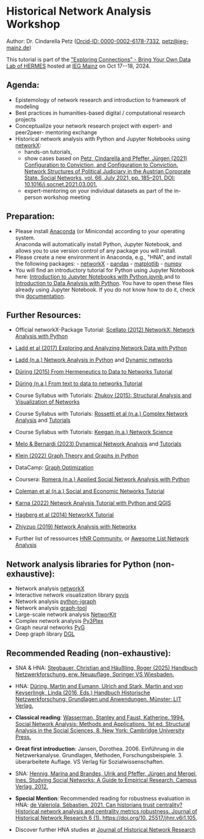 # Historical Network Analysis Workshop 

Author: Dr. Cindarella Petz ([Orcid-ID: 0000-0002-6178-7332](https://orcid.org/0000-0002-6178-7332), [petz@ieg-mainz.de](mailto:petz@ieg-mainz.de))


This tutorial is part of the ["Exploring Connections" - Bring Your Own Data Lab of HERMES](https://hermes-hub.de/events/intern/byodlab20240917.html) hosted at [IEG Mainz](https://www.ieg-mainz.de/forschung/dh-lab) on Oct 17--18, 2024.

## Agenda: 
- Epistemology of network research and introduction to framework of modeling
- Best practices in humanities-based digital / computational research projects
- Conceptualize your network research project with expert- and peer2peer- mentoring exchange
- Historical network analysis with Python and Jupyter Notebooks using [networkX](https://networkx.org/): 
	- hands-on tutorials,
	- show cases based on [Petz, Cindarella and Pfeffer, Jürgen (2021) Configuration to Conviction, and Configuration to Conviction. Network Structures of Political Judiciary in the Austrian Corporate State. Social Networks, vol. 66, July 2021, pp. 185–201. DOI: 10.1016/j.socnet.2021.03.001.](https://www.sciencedirect.com/science/article/pii/S037887332100023X?via\%3Dihub)
	- expert-mentoring on your individual datasets as part of the in-person workshop meeting
  
## Preparation:
- Please install [Anaconda](https://www.anaconda.com/products/individual) (or Miniconda) according to your operating system.  
Anaconda will automatically install Python, Jupyter Notebook, and allows you to use version control of any package you will install.
- Please create a new environment in Anaconda, e.g., "HNA", and install the following packages:
      - [networkX](https://networkx.org/)
      - [pandas](https://pandas.pydata.org/)
      - [matplotlib](https://matplotlib.org/)
      - [numpy](https://numpy.org/)
- You will find an introductory tutorial for Python using Jupyter Notebook here: [Introduction to Jupyter Notebooks with Python.ipynb ](https://github.com/ieg-dhr/ieg_workshops/blob/master/2021_02_networks_python/Introduction_Jupyter_Python.ipynb) and to [Introduction to Data Analysis with Python](https://github.com/ieg-dhr/ieg_workshops/blob/master/2021_02_networks_python/Intro_Data_Analysis_with_Python.ipynb). You have to open these files already using Jupyter Notebook. If you do not know how to do it, check this [documentation](https://docs.anaconda.com/ae-notebooks/user-guide/basic-tasks/apps/jupyter/index.html).


## Further Resources:
- Official networkX-Package Tutorial: [Scellato (2012) NetworkX: Network Analysis with Python](https://www.cl.cam.ac.uk/~cm542/teaching/2011/stna-pdfs/stna-lecture11.pdf)
- [Ladd et al (2017) Exploring and Analyzing Network Data with Python](https://programminghistorian.org/en/lessons/exploring-and-analyzing-network-data-with-python)
- [Ladd (n.a.) Network Analysis in Python](https://jrladd.com/networks/intro.html) and [Dynamic networks](https://jrladd.com/networks/special/dynamic.html)
- [Düring (2015) From Hermeneutics to Data to Networks Tutorial](https://programminghistorian.org/en/lessons/creating-network-diagrams-from-historical-sources)
- [Düring (n.a.) From text to data to networks Tutorial](http://martenduering.com/from-text-to-data-to-networks/)
- Course Syllabus with Tutorials: [Zhukov (2015): Structural Analysis and Visualization of Networks](http://www.leonidzhukov.net/hse/2015/networks/)
- Course Syllabus with Tutorials:  [Rossetti et al (n.a.) Complex Network Analysis](https://github.com/sna-unipi) and [Tutorials](https://github.com/sna-unipi/CNA_Tutorials)
- Course Syllabus with Tutorials:  [Keegan (n.a.) Network Science](https://github.com/cuinfoscience/INFO5613-Fall2021)
- [Melo & Bernardi (2023) Dynamical Network Analysis](https://dynamical-network-analysis.readthedocs.io/en/latest/index.html) and [Tutorials](https://github.com/melomcr/dynetan_tutorial)
- [Klein (2022) Graph Theory and Graphs in Python](https://python-course.eu/applications-python/graphs-python.php)
- DataCamp: [Graph Optimization](https://www.datacamp.com/tutorial/networkx-python-graph-tutorial)
- Coursera: [Romera (n.a.) Applied Social Network Analysis with Python](https://www.coursera.org/learn/python-social-network-analysis#syllabus)
- [Coleman et al (n.a.) Social and Economic Networks Tutorial](https://datascience.quantecon.org/applications/networks.html)
- [Karna (2022) Network Analysis Tutorial with Python and QGIS](http://www.mrakhilesh.com/myweb/posts/network-analysis-python/)
- [Hagberg et al (2014) NetworkX Tutorial](https://networkx.github.io/documentation/networkx-1.9.1/_downloads/networkx_tutorial.pdf)
- [Zhiyzuo (2019) Network Analysis with Networkx](https://github.com/zhiyzuo/python-tutorial/blob/master/3-Network-Analysis-with-NetworkX.ipynb)

- Further list of ressources [HNR Community](https://historicalnetworkresearch.org/external-resources/), or [Awesome List Network Analysis](https://github.com/briatte/awesome-network-analysis?tab=readme-ov-file#python)

## Network analysis libraries for Python (non-exhaustive):
- Network analysis [networkX](https://networkx.org/)
- Interactive network visualization library [pyvis](https://pyvis.readthedocs.io/en/latest/)
- Network analysis [python-igraph](https://igraph.org/)
- Network analysis [graph-tool](https://graph-tool.skewed.de/)
- Large-scale network analysis [NetworKit](https://networkit.github.io/)
- Complex network analysis [Py3Plex](https://github.com/SkBlaz/py3plex)
- Graph neural networks [PyG](https://www.pyg.org/)
- Deep graph library [DGL](https://www.dgl.ai/)

## Recommended Reading (non-exhaustive):
- SNA & HNA: [Stegbauer, Christian and Häußling, Roger (2025) Handbuch Netzwerkforschung. erw. Neuauflage, Springer VS Wiesbaden.](https://doi.org/10.1007/978-3-658-37507-2)
- HNA: [Düring, Martin and Eumann, Ulrich and Stark, Martin and von Keyserlingk, Linda (2016, Eds.) Handbuch Historische Netzwerkforschung: Grundlagen und Anwendungen. Münster: LIT Verlag.](https://lit-verlag.de/isbn/978-3-643-11705-2/)
- **Classical reading**: [Wasserman, Stanley and Faust, Katherine. 1994. Social Network Analysis: Methods and Applications. 1st ed. Structural Analysis in the Social Sciences, 8. New York: Cambridge University Press.](https://www.cambridge.org/core/books/social-network-analysis/90030086891EB3491D096034684EFFB8)
- **Great first introduction**: Jansen, Dorothea. 2006. Einführung in die Netzwerkanalyse. Grundlagen, Methoden,
Forschungsbeispiele. 3. überarbeitete Auflage. VS Verlag für Sozialwissenschaften.
- SNA: [Hennig, Marina and Brandes, Ulrik and Pfeffer, Jürgen and Mergel, Ines. Studying Social Networks: A Guide to Empirical Research. Campus Verlag, 2012.](https://www.campus.de/buecher-campus-verlag/wissenschaft/soziologie/studying_social_networks-4273.html?srsltid=AfmBOoplqKTpwUUqbqBa4ADIea7DyZPCsbenZiqUHiBJJPE2pzsfjJEd)

- **Special Mention**: Recommended reading for robustness evaluation in HNA: [de Valeriola, Sébastien. 2021. Can historians trust centrality? Historical network analysis and centrality metrics robustness. Journal of Historical Network Research 6 (1). https://doi.org/10.
25517/jhnr.v6i1.105.](https://doi.org/10.25517/jhnr.v6i1.105)

- Discover further HNA studies at [Journal of Historical Network Research](https://jhnr.net/)


